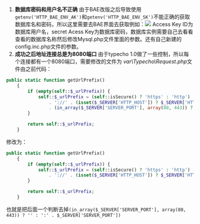 1. **数据库密码和用户名不正确**
由于BAE改版之后导致使用`getenv('HTTP_BAE_ENV_AK')`和`getenv('HTTP_BAE_ENV_SK')`不能正确的获取数据库名和密码，所以这里需要去BAE界面去获取例如：![](http://i.imgur.com/ntdwrDq.png)
Access Key ID为数据库用户名，secret Acess Key为数据库密码，数据库实例需要自己去看看查看的数据库名称然后修改Mysql.php文件里面的参数。还有自己新建的config.inc.php文件的参数。
2. **成功之后地址连接总是为8080端口**
由于typecho 1.0做了一些控制，所以每个连接都有一个8080端口，需要修改的文件为 *var\Typecho\Request.php*文件由之前代码：

```php
public static function getUrlPrefix()
    {
        if (empty(self::$_urlPrefix)) {
            self::$_urlPrefix = (self::isSecure() ? 'https' : 'http') 
                . '://' . (isset($_SERVER['HTTP_HOST']) ? $_SERVER['HTTP_HOST'] : $_SERVER['SERVER_NAME'])
                . (in_array($_SERVER['SERVER_PORT'], array(80, 443)) ? '' : ':' . $_SERVER['SERVER_PORT']);
        }

        return self::$_urlPrefix;
    }
```
修改为：
```php
public static function getUrlPrefix()
    {
        if (empty(self::$_urlPrefix)) {
            self::$_urlPrefix = (self::isSecure() ? 'https' : 'http') 
                . '://' . (isset($_SERVER['HTTP_HOST']) ? $_SERVER['HTTP_HOST'] : $_SERVER['SERVER_NAME']);
        }

        return self::$_urlPrefix;
    }
```
也就是把后面一个判断去掉`(in_array($_SERVER['SERVER_PORT'], array(80, 443)) ? '' : ':' . $_SERVER['SERVER_PORT'])`